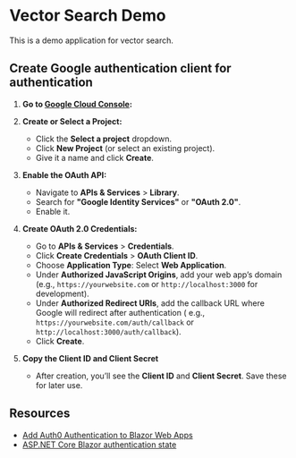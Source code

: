 # Vector Search Demo

This is a demo application for vector search.

## Create Google authentication client for authentication

1. **Go to [Google Cloud Console](https://console.cloud.google.com/):**

2. **Create or Select a Project:**
    - Click the **Select a project** dropdown.
    - Click **New Project** (or select an existing project).
    - Give it a name and click **Create**.

3. **Enable the OAuth API:**
    - Navigate to **APIs & Services** > **Library**.
    - Search for **"Google Identity Services"** or **"OAuth 2.0"**.
    - Enable it.

4. **Create OAuth 2.0 Credentials:**
    - Go to **APIs & Services** > **Credentials**.
    - Click **Create Credentials** > **OAuth Client ID**.
    - Choose **Application Type**: Select **Web Application**.
    - Under **Authorized JavaScript Origins**, add your web app’s domain (e.g., `https://yourwebsite.com`
      or `http://localhost:3000` for development).
    - Under **Authorized Redirect URIs**, add the callback URL where Google will redirect after authentication (
      e.g., `https://yourwebsite.com/auth/callback` or `http://localhost:3000/auth/callback`).
    - Click **Create**.

5. **Copy the Client ID and Client Secret**
    - After creation, you’ll see the **Client ID** and **Client Secret**. Save these for later use.

## Resources

- [Add Auth0 Authentication to Blazor Web Apps](https://auth0.com/blog/auth0-authentication-blazor-web-apps/)
- [ASP.NET Core Blazor authentication state](https://learn.microsoft.com/en-us/aspnet/core/blazor/security/authentication-state)
